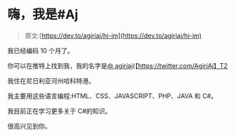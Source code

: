 # 嗨，我是#Aj

> 原文:[https://dev.to/agiriaj/hi-im](https://dev.to/agiriaj/hi-im)

我已经编码 10 个月了。

你可以在推特上找到我，我的名字是[@ agiriaj](https://dev.to/agiriaj)(【https://twitter.com/AgiriAj】T2

我住在尼日利亚河州哈科特港。

我主要用这些语言编程:HTML、CSS、JAVASCRIPT、PHP、JAVA 和 C#。

我目前正在学习更多关于 C#的知识。

很高兴见到你。
